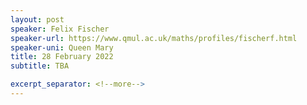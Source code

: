 ```yaml
---
layout: post
speaker: Felix Fischer
speaker-url: https://www.qmul.ac.uk/maths/profiles/fischerf.html
speaker-uni: Queen Mary
title: 28 February 2022
subtitle: TBA

excerpt_separator: <!--more-->
---
```


<!--more-->

